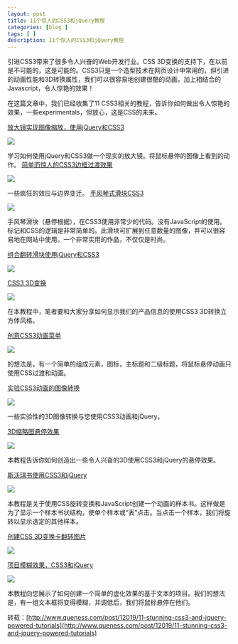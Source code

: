 ```yaml
---
layout: post
title: 11个惊人的CSS3和jQuery教程
categories: [blog ]
tags: [ ]
description: 11个惊人的CSS3和jQuery教程
---
```


引进CSS3带来了很多令人兴奋的Web开发行业。CSS 3D变换的支持下，在以前是不可能的，这是可能的。CSS3只是一个造型技术在网页设计中常用的，但引进的动画性能和3D转换属性，我们可以很容易地创建很酷的动画，加上相结合的Javascript，令人惊艳的效果！

在这篇文章中，我们已经收集了11 CSS3相关的教程，告诉你如何做出令人惊艳的效果，一些experimentals，但放心，这是CSS的未来。

[放大镜实现图像缩放，使用jQuery和CSS3](http://thecodeplayer.com/walkthrough/magnifying-glass-for-images-using-jquery-and-css3)

![](../img/uploads/2012/09/20120914092617260.jpg)


学习如何使用jQuery和CSS3做一个现实的放大镜。将鼠标悬停的图像上看到的动作。
[简单而惊人的CSS3边框过渡效果](http://thecodeplayer.com/walkthrough/simple-yet-amazing-css3-border-transition-effects)

![](../img/uploads/2012/09/20120914092618657.jpg)


一些疯狂的效应与边界变迁。
[手风琴式滑块CSS3](http://thecodeplayer.com/walkthrough/make-an-accordian-style-slider-in-css3)

![](../img/uploads/2012/09/20120914092619317.jpg)

手风琴滑块（悬停根据），在CSS3使用非常少的代码。没有JavaScript的使用。标记和CSS的逻辑是非常简单的。此滑块可扩展到任意数量的图像，并可以很容易地在网站中使用。一个非常实用的作品，不仅仅是时尚。

[组合翻转滑块使用jQuery和CSS3](http://www.webstuffshare.com/2012/07/portfolio-flipping-slider-using-jquery-css3/)

![](../img/uploads/2012/09/20120914092620750.jpg)


[CSS3 3D变换](http://www.webstuffshare.com/2012/04/showing-product-information-with-css3-3d-transform/)

![](../img/uploads/2012/09/20120914092621276.jpg)

在本教程中，笔者要和大家分享如何显示我们的产品信息的使用CSS3 3D转换立方体风格。

[创意CSS3动画菜单](http://tympanus.net/codrops/2011/10/24/creative-css3-animation-menus/)

![](../img/uploads/2012/09/20120914092621636.jpg)

的想法是，有一个简单的组成元素，图标，主标题和二级标题，将鼠标悬停动画只使用CSS过渡和动画。

[实验CSS3动画的图像转换](http://tympanus.net/codrops/2011/12/19/experimental-css3-animations-for-image-transitions/)

![](../img/uploads/2012/09/20120914092622681.jpg)


一些实验性的3D图像转换与您使用CSS3动画和jQuery。

[3D缩略图悬停效果](http://tympanus.net/codrops/2012/06/18/3d-thumbnail-hover-effects/)

![](../img/uploads/2012/09/20120914092623857.jpg)


本教程告诉你如何创造出一些令人兴奋的3D使用CSS3和jQuery的悬停效果。

[斯沃琪书使用CSS3和jQuery](http://tympanus.net/codrops/2012/07/02/swatch-book-with-css3-and-jquery/)

![](../img/uploads/2012/09/20120914092623840.jpg)


本教程是关于使用CSS旋转变换和JavaScript创建一个动画的样本书。这样做是为了显示一个样本书状结构，使单个样本或“表”点击。当点击一个样本，我们将旋转以显示选定的其他样本。

[创建CSS 3D变换卡翻转图片](http://www.queness.com/post/11493/create-css-3d-transform-card-flip-gallery)

![](../img/uploads/2012/09/20120914092624448.jpg)

[项目模糊效果，CSS3和jQuery](http://tympanus.net/codrops/2011/12/14/item-blur-effect-with-css3-and-jquery/)

![](../img/uploads/2012/09/201209140926255931.jpg)

本教程向您展示了如何创建一个简单的虚化效果的基于文本的项目。我们的想法是，有一组文本框将变得模糊，并调低后，我们将鼠标悬停在他们。

转载：[http://www.queness.com/post/12019/11-stunning-css3-and-jquery-powered-tutorials](http://www.queness.com/post/12019/11-stunning-css3-and-jquery-powered-tutorials)